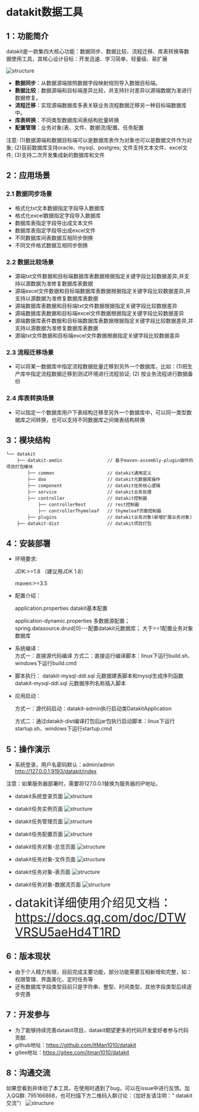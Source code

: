 # datakit数据工具

## 1：功能简介

datakit是一款集四大核心功能：数据同步、数据比较、流程迁移、库表转换等数据使用工具，其核心设计目标：开发迅速、学习简单、轻量级、易扩展

![structure](images/img0.png)

- **数据同步**：从数据源端按照数据字段映射规则导入数据目标端。
- **数据比较**：数据源端和目标端差异比较，并支持针对差异以源端数据为准进行数据修复。
- **流程迁移**：实现源端数据库多表关联业务流程数据迁移另一种目标端数据库中。
- **库表转换**：不同类型数据库间表结构批量转换
- **配置管理**：业务对象(表、文件、数据流)配置、任务配置

注意: (1)数据源端和数据目标端可以是数据库表作为对象也可以是数据文件作为对象; (2)目前数据库支持oracle、mysql、postgres;
文件支持文本文件、excel文件; (3)支持二次开发集成新的数据库和文件

## 2：应用场景

### 2.1 数据同步场景

- 格式化txt文本数据指定字段导入数据库
- 格式化excel数据指定字段导入数据库
- 数据库表指定字段导出成文本文件
- 数据库表指定字段导出成excel文件
- 不同数据库间表数据互相同步倒换
- 不同文件格式数据互相同步倒换

### 2.2 数据比较场景

- 源端txt文件数据和目标端数据库表数据根据指定关键字段比较数据差异,并支持以源数据为准修复数据库表数据
- 源端excel文件数据和目标端数据库表数据根据指定关键字段比较数据差异,并支持以源数据为准修复数据库表数据
- 源端数据库表数据和目标端txt文件数据根据指定关键字段比较数据差异
- 源端数据库表数据和目标端excel文件数据根据指定关键字段比较数据差异
- 源端数据库表件数据和目标端数据库表数据根据指定关键字段比较数据差异,并支持以源数据为准修复数据库表数据
- 源端txt文件数据和目标端excel文件数据根据指定关键字段比较数据差异

### 2.3 流程迁移场景

- 可以将某一数据库中指定流程数据批量迁移到另外一个数据库，比如：(1)把生产库中指定流程数据迁移到测试环境进行流程验证; (2)
  按业务流程进行数据备份

### 2.4 库表转换场景

- 可以指定一个数据库用户下表结构迁移至另外一个数据库中，可以同一类型数据库之间转换，也可以支持不同数据库之间做表结构转换

## 3：模块结构

```
└── datakit
    ├── datakit-amdin                 // 基于maven-assembly-plugin插件的项目打包模块
        ├── common                    // datakit通用定义
        ├── dao                       // datakit元数据库操作
        ├── component                 // datakit任务核心逻辑
        ├── service                   // datakit业务处理    
        ├── controller                // datakit控制器
            ├── controllerRest        // rest控制器
            ├── controllerThymeleaf   // thymeleaf页面控制器
        ├── plugins                   // datakit业务对象(新增扩展业务对象)
    ├── datakit-dist                  // datakit项目打包
```

## 4：安装部署

- 环境要求:

  JDK:>=1.8 （建议用JDK 1.8）

  maven:>=3.5


- 配置介绍：

  application.properties datakit基本配置

  application-dynamic.properties 多数据源配置；  
  spring.datasource.druid[0]---配置datakit元数据库；
  大于>=1配置业务对象数据库


- 系统编译：  
  方式一：直接源代码编译
  方式二：直接运行编译脚本：linux下运行build.sh、windows下运行build.cmd

- 脚本执行：
  datakit-mysql-ddl.sql 元数据建表脚本和mysql生成序列函数
  datakit-mysql-ddl.sql 元数据序列名称插入脚本

- 应用启动：

  方式一：源代码启动：datakit-admin执行启动类DatakitApplication

  方式二：通过datakit-dist编译打包后jar包执行启动脚本：linux下运行startup.sh、windows下运行startup.cmd

## 5：操作演示

- 系统登录，用户名密码默认：admin/admin
  http://127.0.0.1:9193/datakit/index

注意：如果服务器部署时，需要将127.0.0.1替换为服务器的IP地址。

- datakit系统登录页面
  ![structure](images/img.png)
- datakit任务实例页面
  ![structure](images/img2.png)
- datakit任务管理页面
  ![structure](images/img3.png)
- datakit任务配置页面
  ![structure](images/img4.png)
- datakit任务对象-总览页面
  ![structure](images/img5.png)
- datakit任务对象-文件页面
  ![structure](images/img6.png)
- datakit任务对象-表页面
  ![structure](images/img7.png)
- datakit任务对象-数据流页面
  ![structure](images/img8.png)


- <font size="6">datakit详细使用介绍见文档：https://docs.qq.com/doc/DTWVRSU5aeHd4T1RD </font>

## 6：版本现状

- 由于个人精力有限，目前完成主要功能，部分功能需要互相新增和完整，如：权限管理、界面美化、定时任务等
- 还有数据库字段类型目前只是字符串、整型、时间类型，其他字段类型后续逐步完善

## 7：开发参与

- 为了能够持续完善datakit项目，datakit期望更多的代码开发爱好者参与代码贡献.
- github地址：https://github.com/ItMan1010/datakit
- gitee地址：https://gitee.com/itman1010/datakit

## 8：沟通交流

如果您看到并体验了本工具，在使用时遇到了bug，可以在issue中进行反馈。加入QQ群:
795166868，也可扫描下方二维码入群讨论：（加好友请注明："
datakit交流"）
![structure](images/qq.png)  

